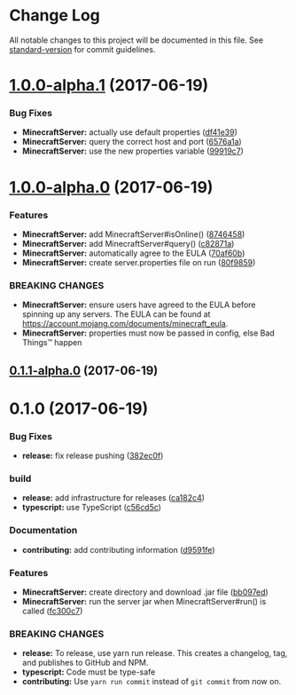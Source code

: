 # Change Log

All notable changes to this project will be documented in this file. See [standard-version](https://github.com/conventional-changelog/standard-version) for commit guidelines.

<a name="1.0.0-alpha.1"></a>
# [1.0.0-alpha.1](https://github.com/zebMcCorkle/node-minecraftserver/compare/v1.0.0-alpha.0...v1.0.0-alpha.1) (2017-06-19)


### Bug Fixes

* **MinecraftServer:** actually use default properties ([df41e39](https://github.com/zebMcCorkle/node-minecraftserver/commit/df41e39))
* **MinecraftServer:** query the correct host and port ([6576a1a](https://github.com/zebMcCorkle/node-minecraftserver/commit/6576a1a))
* **MinecraftServer:** use the new properties variable ([99919c7](https://github.com/zebMcCorkle/node-minecraftserver/commit/99919c7))



<a name="1.0.0-alpha.0"></a>
# [1.0.0-alpha.0](https://github.com/zebMcCorkle/node-minecraftserver/compare/v0.1.1-alpha.0...v1.0.0-alpha.0) (2017-06-19)


### Features

* **MinecraftServer:** add MinecraftServer#isOnline() ([8746458](https://github.com/zebMcCorkle/node-minecraftserver/commit/8746458))
* **MinecraftServer:** add MinecraftServer#query() ([c82871a](https://github.com/zebMcCorkle/node-minecraftserver/commit/c82871a))
* **MinecraftServer:** automatically agree to the EULA ([70af60b](https://github.com/zebMcCorkle/node-minecraftserver/commit/70af60b))
* **MinecraftServer:** create server.properties file on run ([80f9859](https://github.com/zebMcCorkle/node-minecraftserver/commit/80f9859))


### BREAKING CHANGES

* **MinecraftServer:** ensure users have agreed to the EULA before spinning up any servers. The EULA can
be found at https://account.mojang.com/documents/minecraft_eula.
* **MinecraftServer:** properties must now be passed in config, else Bad Things™ happen



<a name="0.1.1-alpha.0"></a>
## [0.1.1-alpha.0](https://github.com/zebMcCorkle/node-minecraftserver/compare/v0.1.0...v0.1.1-alpha.0) (2017-06-19)



<a name="0.1.0"></a>
# 0.1.0 (2017-06-19)


### Bug Fixes

* **release:** fix release pushing ([382ec0f](https://github.com/zebMcCorkle/node-minecraftserver/commit/382ec0f))


### build

* **release:** add infrastructure for releases ([ca182c4](https://github.com/zebMcCorkle/node-minecraftserver/commit/ca182c4))
* **typescript:** use TypeScript ([c56cd5c](https://github.com/zebMcCorkle/node-minecraftserver/commit/c56cd5c))


### Documentation

* **contributing:** add contributing information ([d9591fe](https://github.com/zebMcCorkle/node-minecraftserver/commit/d9591fe))


### Features

* **MinecraftServer:** create directory and download .jar file ([bb097ed](https://github.com/zebMcCorkle/node-minecraftserver/commit/bb097ed))
* **MinecraftServer:** run the server jar when MinecraftServer#run() is called ([fc300c7](https://github.com/zebMcCorkle/node-minecraftserver/commit/fc300c7))


### BREAKING CHANGES

* **release:** To release, use yarn run release. This creates a changelog, tag, and publishes to
GitHub and NPM.
* **typescript:** Code must be type-safe
* **contributing:** Use `yarn run commit` instead of `git commit` from now on.
